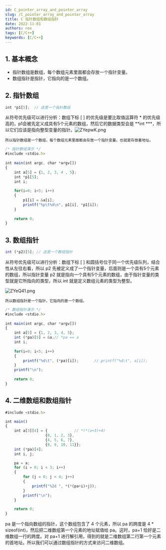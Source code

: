 ```yaml
---
id: C_pointer_array_and_pointer_array
slug: /C_pointer_array_and_pointer_array
title: C 指针数组和数组指针
date: 2022-11-01
authors: nox
tags: [C/C++]
keywords: [C/C++]
---
```


<!-- truncate -->

## 1. 基本概念

+ 指针数组是数组，每个数组元素里面都会存放一个指针变量。
+ 数组指针是指针，它指向的是一个数组。

## 2. 指针数组

```js
int *p1[5];  // 这是一个指针数组
```

从符号优先级可以进行分析：数组下标 [ ] 的优先级是要比取值运算符 * 的优先级高的，p1会被先定义成具有5个元素的数组，然后它的数据类型会是 **int ***，所以它们应该是指向整型变量的指针。![ZYepwK.png](https://www.helloimg.com/images/2022/11/01/ZYepwK.png)

`所以指针数组是一个数组，每个数组元素里面都会存放一个指针变量。也就是存放着地址。`

```js
/* 指针数组演示 */
#include <stdio.h>
 
int main(int argc, char *argv[])
{
	int a[5] = {1, 2, 3, 4 , 5};
	int *p1[5];
	int i;
    
	for(i=0; i<5; i++)
	{
		p1[i] = &a[i];
        printf("%p\t%d\n", p1[i], *p1[i]);
	}
    
    return 0;
}
```

## 3. 数组指针

```js
int (*p2)[5]; // 这是一个数组指针
```

从符号优先级可以进行分析：数组下标 [ ] 和圆括号位于同一个优先级队列，结合性从左往右看，所以 p2 先被定义成了一个指针变量，后面则是一个具有5个元素的数组，所以指针变量 p2 就是指向一个具有5个元素的数组，由于指针变量的类型就是它所指向的类型，所以 int 就是定义数组元素的类型为整型。

![ZYeQ41.png](https://www.helloimg.com/images/2022/11/01/ZYeQ41.png)

`所以数组指针是一个指针，它指向的是一个数组。`

```js
/* 数组指针演示 */
#include <stdio.h>
 
int main(int argc, char *argv[])
{
	int a[5] = {1, 2, 3, 4, 5};
	int (*pa)[5] = &a;// *pa == a
	int i;
    
	for(i=0; i<5; i++)
	{
		printf("%d\t", (*pa)[i]);		// printf("%d\t", a[i]);
	}
	printf("\n");
    
	return 0;
}
```

## 4. 二维数组和数组指针

```js
#include <stdio.h>

int main()
{
    int a[3][4] = {            // *(*(a+3)+4)
                  {0, 1, 2, 3},
                  {4, 5, 6, 7},
                  {8, 9, 10, 11}};
    int (*pa)[4]; 
    int i, j;

    pa = a;        
    for (i = 0; i < 3; i++)
    {
        for (j = 0; j < 4; j++)
        {
            printf("%2d ", *(*(pa+i)+j));
        }
        printf("\n");
    }

    return 0;	
}
```

pa 是一个指向数组的指针，这个数组包含了 4 个元素，所以 pa 的跨度是 4 * sizeof(int)，然后把二维数组第一个元素的地址赋值给 pa。这时，pa+1 恰好是二维数组一行的跨度。对 pa+1 进行解引用，得到的就是二维数组第二行第一个元素的首地址。所以我们可以通过数组指针的方式来访问二维数组。
